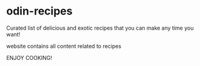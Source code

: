 # odin-recipes

Curated list of delicious and exotic recipes
that you can make any time you want!

website contains all content related to recipes 

ENJOY COOKING!
